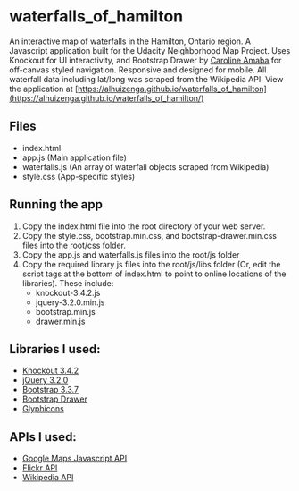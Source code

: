 # waterfalls_of_hamilton
An interactive map of waterfalls in the Hamilton, Ontario region. A Javascript application built for the Udacity Neighborhood Map Project. Uses Knockout for UI interactivity, and Bootstrap Drawer by [Caroline Amaba](https://github.com/clineamb) for off-canvas styled navigation. Responsive and designed for mobile. All waterfall data including lat/long was scraped from the Wikipedia API.
View the application at [https://alhuizenga.github.io/waterfalls_of_hamilton](https://alhuizenga.github.io/waterfalls_of_hamilton/)

## Files
* index.html
* app.js (Main application file)
* waterfalls.js (An array of waterfall objects scraped from Wikipedia)
* style.css (App-specific styles)

## Running the app

1. Copy the index.html file into the root directory of your web server.
1. Copy the style.css, bootstrap.min.css, and bootstrap-drawer.min.css files into the root/css folder.
1. Copy the app.js and waterfalls.js files into the root/js folder
1. Copy the required library js files into the root/js/libs folder (Or, edit the script tags at the bottom of index.html to point to online locations of the libraries). These include:
    * knockout-3.4.2.js
    * jquery-3.2.0.min.js
    * bootstrap.min.js
    * drawer.min.js

## Libraries I used:
* [Knockout 3.4.2](http://knockoutjs.com/)
* [jQuery 3.2.0](https://jquery.org/)
* [Bootstrap 3.3.7](http://getbootstrap.com/)
* [Bootstrap Drawer](http://carolineamaba.com/bootstrap-drawer/)
* [Glyphicons](http://glyphicons.com/)

## APIs I used:
* [Google Maps Javascript API](https://developers.google.com/maps/documentation/javascript/)
* [Flickr API](https://www.flickr.com/services/api/)
* [Wikipedia API](https://www.mediawiki.org/wiki/API:Main_page)
